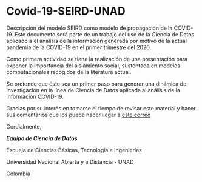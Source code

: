 # Covid-19-SEIRD-UNAD
Descripción del modelo SEIRD como modelo de propagacion de la COVID-19. Este documento será parte de un trabajo del uso de la Ciencia de Datos aplicado a el análisis de la información generada por motivo de la actual pandemia de la COVID-19 en el primer trimestre del 2020.

Como primera actividad se tiene la realización de una presentación para exponer la importancia del aislamiento social, sustentada en modelos computacionales recogidos de la literatura actual. 

Se pretende que éste sea un primer paso para generar una dinámica de investigación en la línea de Ciencia de Datos aplicada al análisis de la información COVID-19. 

Gracias por su interés en tomarse el tiempo de revisar este material y hacer sus comentarios que los puede hacer llegar a [este correo](mailto:carlos.alvarez@unad.edu.co)



Cordialmente,

***Equipo de Ciencia de Datos***

Escuela de Ciencias Básicas, Tecnología e Ingenierías

Universidad Nacional Abierta y a Distancia - UNAD

Colombia
